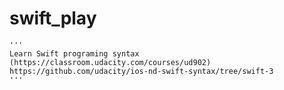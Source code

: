 # swift_play

    '''
    Learn Swift programing syntax (https://classroom.udacity.com/courses/ud902)
    https://github.com/udacity/ios-nd-swift-syntax/tree/swift-3
    '''
